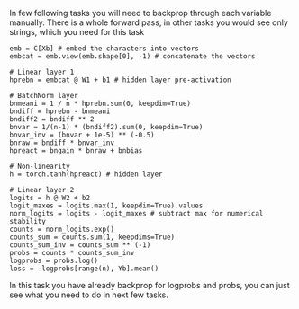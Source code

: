 In few following tasks you will need to backprop through each variable manually.
There is a whole forward pass, in other tasks you would see only strings, which you need for this task

```
emb = C[Xb] # embed the characters into vectors
embcat = emb.view(emb.shape[0], -1) # concatenate the vectors

# Linear layer 1
hprebn = embcat @ W1 + b1 # hidden layer pre-activation

# BatchNorm layer
bnmeani = 1 / n * hprebn.sum(0, keepdim=True)
bndiff = hprebn - bnmeani
bndiff2 = bndiff ** 2
bnvar = 1/(n-1) * (bndiff2).sum(0, keepdim=True) 
bnvar_inv = (bnvar + 1e-5) ** (-0.5)
bnraw = bndiff * bnvar_inv
hpreact = bngain * bnraw + bnbias

# Non-linearity
h = torch.tanh(hpreact) # hidden layer

# Linear layer 2
logits = h @ W2 + b2
logit_maxes = logits.max(1, keepdim=True).values
norm_logits = logits - logit_maxes # subtract max for numerical stability
counts = norm_logits.exp()
counts_sum = counts.sum(1, keepdims=True)
counts_sum_inv = counts_sum ** (-1) 
probs = counts * counts_sum_inv
logprobs = probs.log()
loss = -logprobs[range(n), Yb].mean()
```
In this task you have already backprop for logprobs and probs, you can just see what you need to do in next few tasks.